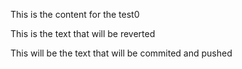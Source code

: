 This is the content for the test0

This is the text that will be reverted



This will be the text that will be commited and pushed


